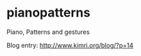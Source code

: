 pianopatterns
=============

Piano, Patterns and gestures

Blog entry: http://www.kimri.org/blog/?p=14
